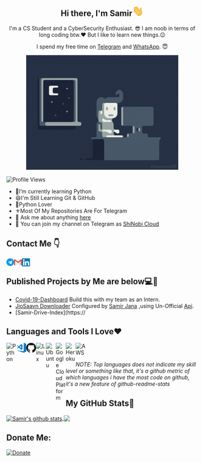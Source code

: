 <div align="center">
 <h2>Hi there, I'm Samir<img src="https://github.com/SamirJanaOfficial/samirjanaofficial/blob/main/gifs/Hi.gif" width="30px"></h2>

I'm a CS Student and a CyberSecurity Enthusiast. 😎
I am noob in terms of long coding btw.❤ But I like to learn new things.😉

I spend my free time on <a href="https://t.me/ci5er">Telegram</a> and <a href="https://wa.link/lsncyv">WhatsApp</a>. 😇

<img width="400px" src="https://raw.githubusercontent.com/SamirJanaOfficial/samirjanaofficial/main/gifs/coding.gif" alt="coding ?">

</div>


![Profile Views](https://hits.seeyoufarm.com/api/count/incr/badge.svg?url=https://github.com/SamirJanaOfficial/&title=Profile%20Views)
 

- 🌱I’m currently learning Python
- 😄I'm Still Learning Git & GitHub
- 🥰Python Lover
- ⚜️Most Of My Repositories Are For Telegram
- 💬 Ask me about anything [here](https://github.com/SamirJanaOfficial/samirjanaofficial/issues)
- 🤔 You can join my channel on Telegram as [ShiNobi Cloud](https://t.telegram.ind.in/ShiNobiCloud)

## Contact Me 👇
<p>
<a href="https://t.me/uDreamTooSmall">
 <img align="left" alt="Yagami 死神 Kira | Telegram" width="20px" src="https://raw.githubusercontent.com/SamirJanaOfficial/samirjanaofficial/main/assets/telegram.svg" />
</a>
<a href="https:mailto:samirjana2307@gmail.com">
 <img align="left" alt="Samir Jana | Gmail" width="21px" src="https://raw.githubusercontent.com/SamirJanaOfficial/samirjanaofficial/main/assets/gmail.svg" />
</a>
<a href="https://www.linkedin.com/in/samir-jana-04036b200/">
 <img align="left" alt="Samir Jana | Linkedin" width="21px" src="https://raw.githubusercontent.com/SamirJanaOfficial/samirjanaofficial/main/assets/linkedin.svg" />
</a>

</p>
</br>

## Published Projects by Me are below💻👯
- [Covid-19-Dashboard](https://covid-19-liveupdate.netlify.app/) Build this with my team as an Intern.
- [JioSaavn Downloader](https://shinobi-jiosaavn.netlify.app/) Configured by [Samir Jana](https://github.com/SamirJanaOfficial) ,using Un-Official [Api](https://github.com/cyberboysumanjay/JioSaavnAPI).
- [Samir-Drive-Index](https://

## Languages and Tools I Love❤️
[<img align="left" alt="Python" width="26px" src="https://upload.wikimedia.org/wikipedia/commons/thumb/c/c3/Python-logo-notext.svg/600px-Python-logo-notext.svg.png" />](https://python.org/)
[<img align="left" alt="Visual Studio Code" width="26px" src="https://raw.githubusercontent.com/github/explore/80688e429a7d4ef2fca1e82350fe8e3517d3494d/topics/visual-studio-code/visual-studio-code.png" />](https://code.visualstudio.com/)
[<img align="left" alt="GitHub" width="26px" src="https://raw.githubusercontent.com/github/explore/78df643247d429f6cc873026c0622819ad797942/topics/github/github.png" />](https://git-scm.com/)
[<img align="left" alt="Linux" width="26px" src="https://www.freepnglogos.com/uploads/linux-png/difference-between-linux-and-window-operating-system-3.png" />](https://www.linux.org/)
[<img align="left" alt="Ubuntu" width="26px" src="https://assets.ubuntu.com/v1/29985a98-ubuntu-logo32.png" />](https://www.ubuntu.com)
[<img align="left" alt="Google Cloud Platform" width="26px" src="https://seeklogo.com/images/G/google-cloud-logo-ADE788217F-seeklogo.com.png" />](https://cloud.google.com/)
[<img align="left" alt="Heroku" width="26px" src="https://www.nicepng.com/png/full/223-2233246_heroku-logo-salesforce-heroku.png" />](https://heroku.com/)
[<img align="left" alt="AWS" width="30px" src="https://seeklogo.com/images/A/amazon-web-services-aws-logo-6C2E3DCD3E-seeklogo.com.png" />](https://aws.amazon.com/)

<br />
<br />
  
*NOTE: Top languages does not indicate my skill level or something like that, it's a github metric of which languages i have the most code on github, it's a new feature of github-readme-stats*

## My GitHub Stats💛

<a href="https://github.com/SamirJanaOfficial">
  <img align="center" src="https://readmestats.vercel.app/api?username=SamirJanaOfficial&show_icons=true&count_private=true&include_all_commits=true&theme=highcontrast" alt="Samir's github stats" />
</a>
<a href="https://github.com/SamirJanaOfficial">
  <img align="center" src="https://github-readme-stats.vercel.app/api/top-langs/?username=SamirJanaOfficial&layout=compact&theme=highcontrast" />
</a>

## Donate Me:
[![Donate](https://img.shields.io/badge/Donate%20Us-UPI-orange?style=for-the-badge)](https://upayi.me/sj.imsamir@okaxis)
